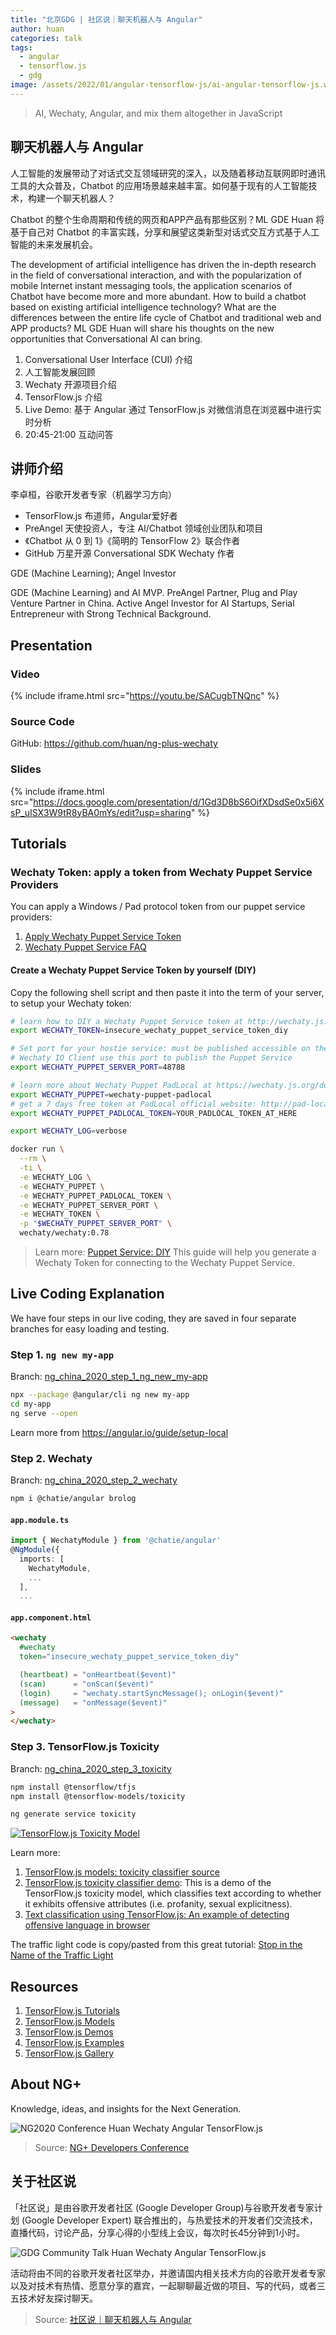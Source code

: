 ```yaml
---
title: "北京GDG | 社区说｜聊天机器人与 Angular"
author: huan
categories: talk
tags:
  - angular
  - tensorflow.js
  - gdg
image: /assets/2022/01/angular-tensorflow-js/ai-angular-tensorflow-js.webp
---
```


> AI, Wechaty, Angular, and mix them altogether in JavaScript

## 聊天机器人与 Angular

人工智能的发展带动了对话式交互领域研究的深入，以及随着移动互联网即时通讯工具的大众普及，Chatbot 的应用场景越来越丰富。如何基于现有的人工智能技术，构建一个聊天机器人？

Chatbot 的整个生命周期和传统的网页和APP产品有那些区别？ML GDE Huan 将基于自己对 Chatbot 的丰富实践，分享和展望这类新型对话式交互方式基于人工智能的未来发展机会。

The development of artificial intelligence has driven the in-depth research in the field of conversational interaction, and with the popularization of mobile Internet instant messaging tools, the application scenarios of Chatbot have become more and more abundant. How to build a chatbot based on existing artificial intelligence technology? What are the differences between the entire life cycle of Chatbot and traditional web and APP products? ML GDE Huan will share his thoughts on the new opportunities that Conversational AI can bring.

1. Conversational User Interface (CUI) 介绍
1. 人工智能发展回顾
1. Wechaty 开源项目介绍
1. TensorFlow.js 介绍
1. Live Demo: 基于 Angular 通过 TensorFlow.js 对微信消息在浏览器中进行实时分析
1. 20:45-21:00 互动问答

## 讲师介绍

李卓桓，谷歌开发者专家（机器学习方向）

- TensorFlow.js 布道师，Angular爱好者
- PreAngel 天使投资人，专注 AI/Chatbot 领域创业团队和项目
- 《Chatbot 从 0 到 1》《简明的 TensorFlow 2》联合作者
- GitHub 万星开源 Conversational SDK Wechaty 作者

GDE (Machine Learning); Angel Investor

GDE (Machine Learning) and AI MVP. PreAngel Partner, Plug and Play Venture Partner in China. Active Angel Investor for AI Startups, Serial Entrepreneur with Strong Technical Background.

## Presentation

### Video

{% include iframe.html src="https://youtu.be/SACugbTNQnc" %}

### Source Code

GitHub: <https://github.com/huan/ng-plus-wechaty>

### Slides

{% include iframe.html src="https://docs.google.com/presentation/d/1Gd3D8bS6OifXDsdSe0x5i6XsP_uISX3W9tR8yBA0mYs/edit?usp=sharing" %}

## Tutorials

### Wechaty Token: apply a token from Wechaty Puppet Service Providers

You can apply a Windows / Pad protocol token from our puppet service providers:

1. [Apply Wechaty Puppet Service Token](https://github.com/wechaty/puppet-supports/issues/new/choose)
1. [Wechaty Puppet Service FAQ](https://wechaty.js.org/docs/puppet-services/faq)

#### Create a Wechaty Puppet Service Token by yourself (DIY)

Copy the following shell script and then paste it into the term of your server, to setup your Wechaty token:

```sh
# learn how to DIY a Wechaty Puppet Service token at http://wechaty.js.org/docs/puppet-services/diy
export WECHATY_TOKEN=insecure_wechaty_puppet_service_token_diy

# Set port for your hostie service: must be published accessible on the internet
# Wechaty IO Client use this port to publish the Puppet Service
export WECHATY_PUPPET_SERVER_PORT=48788

# learn more about Wechaty Puppet PadLocal at https://wechaty.js.org/docs/puppet-services/padlocal
export WECHATY_PUPPET=wechaty-puppet-padlocal
# get a 7 days free token at PadLocal official website: http://pad-local.com/
export WECHATY_PUPPET_PADLOCAL_TOKEN=YOUR_PADLOCAL_TOKEN_AT_HERE

export WECHATY_LOG=verbose

docker run \
  --rm \
  -ti \
  -e WECHATY_LOG \
  -e WECHATY_PUPPET \
  -e WECHATY_PUPPET_PADLOCAL_TOKEN \
  -e WECHATY_PUPPET_SERVER_PORT \
  -e WECHATY_TOKEN \
  -p "$WECHATY_PUPPET_SERVER_PORT" \
  wechaty/wechaty:0.78
```

> Learn more: [Puppet Service: DIY](https://wechaty.js.org/docs/puppet-services/diy/) This guide will help you generate a Wechaty Token for connecting to the Wechaty Puppet Service.

## Live Coding Explanation

We have four steps in our live coding, they are saved in four separate branches for easy loading and testing.

### Step 1. `ng new my-app`

Branch: [ng_china_2020_step_1_ng_new_my-app](https://github.com/huan/ng2020-wechaty/tree/ng_china_2020_step_1_ng_new_my-app)

```sh
npx --package @angular/cli ng new my-app
cd my-app
ng serve --open
```

Learn more from <https://angular.io/guide/setup-local>

### Step 2. Wechaty

Branch: [ng_china_2020_step_2_wechaty](https://github.com/huan/ng2020-wechaty/tree/ng_china_2020_step_2_wechaty)

```sh
npm i @chatie/angular brolog
```

#### `app.module.ts`

```ts
import { WechatyModule } from '@chatie/angular'
@NgModule({
  imports: [
    WechatyModule,
    ...
  ],
  ...
```

#### `app.component.html`

```html
<wechaty
  #wechaty
  token="insecure_wechaty_puppet_service_token_diy"

  (heartbeat) = "onHeartbeat($event)"
  (scan)      = "onScan($event)"
  (login)     = "wechaty.startSyncMessage(); onLogin($event)"
  (message)   = "onMessage($event)"
>
</wechaty>
```

### Step 3. TensorFlow.js Toxicity

Branch: [ng_china_2020_step_3_toxicity](https://github.com/huan/ng2020-wechaty/tree/ng_china_2020_step_3_toxicity)

```sh
npm install @tensorflow/tfjs
npm install @tensorflow-models/toxicity

ng generate service toxicity
```

[![TensorFlow.js Toxicity Model](docs/images/toxicity.webp)](https://storage.googleapis.com/tfjs-models/demos/toxicity/index.html)

Learn more:

1. [TensorFlow.js models: toxicity classifier source](https://github.com/tensorflow/tfjs-models/tree/master/toxicity)
1. [TensorFlow.js toxicity classifier demo](https://storage.googleapis.com/tfjs-models/demos/toxicity/index.html): This is a demo of the TensorFlow.js toxicity model, which classifies text according to whether it exhibits offensive attributes (i.e. profanity, sexual explicitness).
1. [Text classification using TensorFlow.js: An example of detecting offensive language in browser](https://medium.com/tensorflow/text-classification-using-tensorflow-js-an-example-of-detecting-offensive-language-in-browser-e2b94e3565ce)

The traffic light code is copy/pasted from this great tutorial: [Stop in the Name of the Traffic Light](https://medium.com/@robhitt/stop-in-the-name-of-the-traffic-light-c5f4d8a9d2e6)

## Resources

1. [TensorFlow.js Tutorials](https://www.tensorflow.org/js/tutorials)
1. [TensorFlow.js Models](https://www.tensorflow.org/js/models)
1. [TensorFlow.js Demos](https://www.tensorflow.org/js/demos)
1. [TensorFlow.js Examples](https://github.com/tensorflow/tfjs-examples/)
1. [TensorFlow.js Gallery](https://github.com/tensorflow/tfjs/blob/master/GALLERY.md)

## About NG+

Knowledge, ideas, and insights for the Next Generation.

![NG2020 Conference Huan Wechaty Angular TensorFlow.js](/assets/2022/01/angular-tensorflow-js/huan-ng-2020.webp)

> Source: [NG+ Developers Conference](https://ng-plus.dev/#/conferences?year=2020)

## 关于社区说

「社区说」是由谷歌开发者社区 (Google Developer Group)与谷歌开发者专家计划 (Google Developer Expert) 联合推出的，与热爱技术的开发者们交流技术，直播代码，讨论产品，分享心得的小型线上会议，每次时长45分钟到1小时。

![GDG Community Talk Huan Wechaty Angular TensorFlow.js](/assets/2022/01/angular-tensorflow-js/huan-gdg-2021-community-talk.webp)

活动将由不同的谷歌开发者社区举办，并邀请国内相关技术方向的谷歌开发者专家以及对技术有热情、愿意分享的嘉宾，一起聊聊最近做的项目、写的代码，或者三五技术好友探讨聊天。

> Source: [社区说｜聊天机器人与 Angular](https://mp.weixin.qq.com/s/cluw2QQepzacuZFA1pJvcw)
